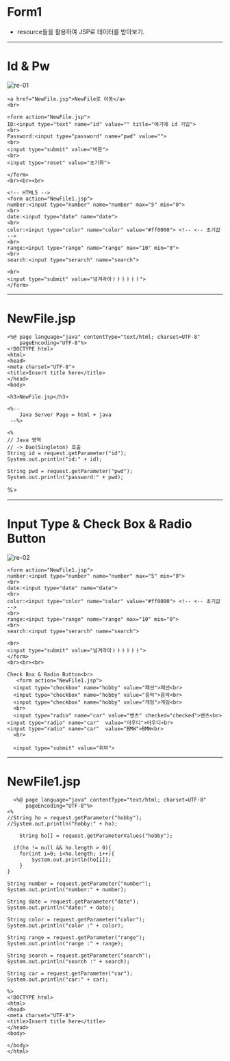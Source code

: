 Form1
================================================
* resource들을 활용하여 JSP로 데이터를 받아보기.

    <!-- form 
	    resource
	    textfield, button, textArea, Checkbox, radio button
    -->

    <!--
	    Attribute
		    목적   :	접근하기 위한 요소(element)
	    id 		:	현재 페이지에서 1개만 적용된다. Java Script
	    class   :	다중으로 사용이 가능하다. CSS, Java Script
	    name 	:	값을 전달. 1개만 사용
  
    <p id="aaa" class="ddd" name="a1">hello</p>
    <p id="bbb" class="ddd" name="b1">hello</p>
    <p id="ccc" class="ddd" name="c1">hello</p>
    -->
-------------------------------------------------
Id & Pw
================================================

![re-01](https://user-images.githubusercontent.com/31100061/86737343-2f8e9e00-c06f-11ea-87e2-79ced15d35d4.jpg)

    <a href="NewFile.jsp">NewFile로 이동</a>	
    <br>

    <form action="NewFile.jsp">
    ID:<input type="text" name="id" value="" title="여기에 id 기입">
    <br>
    Password:<input type="password" name="pwd" value="">
    <br>
    <input type="submit" value="버튼"> 
    <br>
    <input type="reset" value="초기화">

    </form>
    <br><br><br>

    <!-- HTML5 -->
    <form action="NewFile1.jsp">
    number:<input type="number" name="number" max="5" min="0">
    <br>
    date:<input type="date" name="date">
    <br>
    color:<input type="color" name="color" value="#ff0000"> <!-- <-- 초기값 -->
    <br>
    range:<input type="range" name="range" max="10" min="0">
    <br>
    search:<input type="serarch" name="search">

    <br>
    <input type="submit" value="넘겨라아ㅏㅏㅏㅏㅏㅏ">
    </form>

-------------------------------
NewFile.jsp
===============================
    <%@ page language="java" contentType="text/html; charset=UTF-8"
        pageEncoding="UTF-8"%>
    <!DOCTYPE html>
    <html>
    <head>
    <meta charset="UTF-8">
    <title>Insert title here</title>
    </head>
    <body>

    <h3>NewFile.jsp</h3>

    <%--
    	Java Server Page = html + java 
     --%>
 
    <%
    // Java 영역
    // -> Dao(Singleton) 호출
    String id = request.getParameter("id");
    System.out.println("id:" + id);

    String pwd = request.getParameter("pwd");
    System.out.println("password:" + pwd);
%> 

--------------------------------------------
Input Type & Check Box & Radio Button
============================================
![re-02](https://user-images.githubusercontent.com/31100061/86737351-30bfcb00-c06f-11ea-832c-28caa4350421.jpg)

    <form action="NewFile1.jsp">
    number:<input type="number" name="number" max="5" min="0">
    <br>
    date:<input type="date" name="date">
    <br>
    color:<input type="color" name="color" value="#ff0000"> <!-- <-- 초기값 -->
    <br>
    range:<input type="range" name="range" max="10" min="0">
    <br>
    search:<input type="serarch" name="search">

    <br>
    <input type="submit" value="넘겨라아ㅏㅏㅏㅏㅏㅏ">
    </form>
    <br><br><br>

    Check Box & Radio Button<br>
	   <form action="NewFile1.jsp">
	  <input type="checkbox" name="hobby" value="패션">패션<br>
	  <input type="checkbox" name="hobby" value="음악">음악<br>
	  <input type="checkbox" name="hobby" value="게임">게임<br>
	  <br>
	  <input type="radio" name="car" value="벤츠" checked="checked">벤츠<br>
  	<input type="radio" name="car"  value="아우디">아우디<br>
  	<input type="radio" name="car"  value="BMW">BMW<br>
	  <br>

	  <input type="submit" value="취미">
  </form>

-----------------------------------------
NewFile1.jsp
=========================================
      <%@ page language="java" contentType="text/html; charset=UTF-8"
    	  pageEncoding="UTF-8"%>
    <%
    //String ho = request.getParameter("hobby");
    //System.out.println("hobby:" + ho);

        String ho[] = request.getParameterValues("hobby");

      if(ho != null && ho.length > 0){
    	for(int i=0; i<ho.length; i++){
    		System.out.println(ho[i]);
    	}
    }

    String number = request.getParameter("number");
    System.out.println("number:" + number);

    String date = request.getParameter("date");
    System.out.println("date:" + date);

    String color = request.getParameter("color");
    System.out.println("color :" + color);

    String range = request.getParameter("range");
    System.out.println("range :" + range);

    String search = request.getParameter("search");
    System.out.println("search :" + search);

    String car = request.getParameter("car");
    System.out.println("car:" + car);

    %>
    <!DOCTYPE html>
    <html>
    <head>
    <meta charset="UTF-8">
    <title>Insert title here</title>
    </head>
    <body>

    </body>
    </html>
